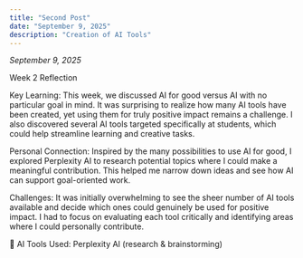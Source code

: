 ```yaml
---
title: "Second Post"
date: "September 9, 2025"
description: "Creation of AI Tools"
---
```

*September 9, 2025*

Week 2 Reflection

Key Learning: This week, we discussed AI for good versus AI with no particular goal in mind. It was surprising to realize how many AI tools have been created, yet using them for truly positive impact remains a challenge. I also discovered several AI tools targeted specifically at students, which could help streamline learning and creative tasks.

Personal Connection: Inspired by the many possibilities to use AI for good, I explored Perplexity AI to research potential topics where I could make a meaningful contribution. This helped me narrow down ideas and see how AI can support goal-oriented work.

Challenges: It was initially overwhelming to see the sheer number of AI tools available and decide which ones could genuinely be used for positive impact. I had to focus on evaluating each tool critically and identifying areas where I could personally contribute.

🤖 AI Tools Used: Perplexity AI (research & brainstorming)
